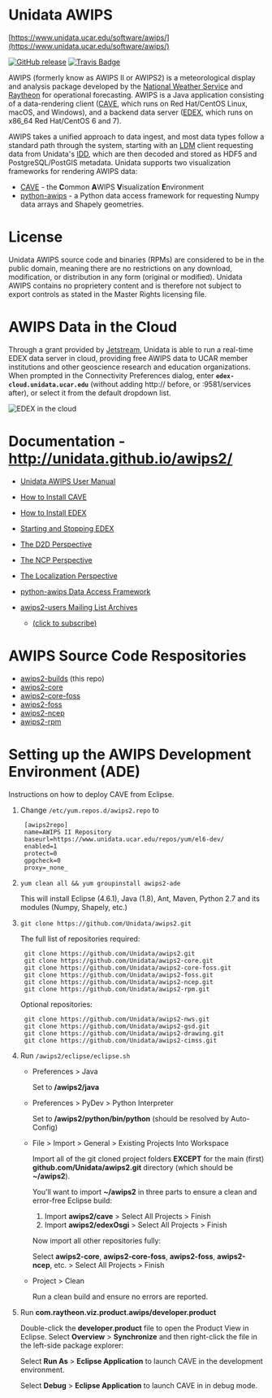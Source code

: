 # Unidata AWIPS

[https://www.unidata.ucar.edu/software/awips/](https://www.unidata.ucar.edu/software/awips/)

[![GitHub release](https://img.shields.io/github/release/Unidata/awips2/all.svg)]() [![Travis Badge](https://travis-ci.org/Unidata/awips2.svg?branch=unidata_18.1.1)](https://travis-ci.org/Unidata/awips2)

AWIPS (formerly know as AWIPS II or AWIPS2) is a meteorological display and analysis package developed by the [National Weather Service](http://www.nws.noaa.gov/ost/SEC/AE/) and [Raytheon](http://www.raytheon.com/capabilities/products/awips/) for operational forecasting.  AWIPS is a Java application consisting of a data-rendering client ([CAVE](http://unidata.github.io/awips2/install/install-cave/), which runs on Red Hat/CentOS Linux, macOS, and Windows), and a backend data server ([EDEX](http://unidata.github.io/awips2/install/install-edex), which runs on x86_64 Red Hat/CentOS 6 and 7).

AWIPS takes a unified approach to data ingest, and most data types follow a standard path through the system, starting with an [LDM](https://www.unidata.ucar.edu/software/ldm/) client requesting data from Unidata's [IDD](https://www.unidata.ucar.edu/projects/#idd), which are then decoded and stored as HDF5 and PostgreSQL/PostGIS metadata. Unidata supports two visualization frameworks for rendering AWIPS data:

* [CAVE](http://unidata.github.io/awips2/install/install-cave) - the **C**ommon **A**WIPS **V**isualization **E**nvironment
* [python-awips](https://github.com/Unidata/python-awips) - a Python data access framework for requesting Numpy data arrays and Shapely geometries.

# License

Unidata AWIPS source code and binaries (RPMs) are considered to be in the public domain, meaning there are no restrictions on any download, modification, or distribution in any form (original or modified).  Unidata AWIPS contains no proprietery content and is therefore not subject to export controls as stated in the Master Rights licensing file. 

# AWIPS Data in the Cloud

Through a grant provided by [Jetstream](https://jetstream-cloud.org/), Unidata is able to run a real-time EDEX data server in cloud, providing free AWIPS data to UCAR member institutions and other geoscience research and education organizations.  When prompted in the Connectivity Preferences dialog, enter **`edex-cloud.unidata.ucar.edu`** (without adding http:// before, or :9581/services after), or select it from the default dropdown list. 

![EDEX in the cloud](http://unidata.github.io/awips2/images/boEbFSf28t.gif)

# Documentation - http://unidata.github.io/awips2/

* [Unidata AWIPS User Manual](http://unidata.github.io/awips2/)
* [How to Install CAVE](http://unidata.github.io/awips2/install/install-cave)
* [How to Install EDEX](http://unidata.github.io/awips2/install/install-edex)
* [Starting and Stopping EDEX](http://unidata.github.io/awips2/install/start-edex)
* [The D2D Perspective](http://unidata.github.io/awips2/cave/d2d-perspective)
* [The NCP Perspective](http://unidata.github.io/awips2/cave/ncp-perspective)
* [The Localization Perspective](http://unidata.github.io/awips2/cave/localization-perspective)
* [python-awips Data Access Framework](http://unidata.github.io/python-awips/)
* [awips2-users Mailing List Archives](https://www.unidata.ucar.edu/mailing_lists/archives/awips2-users/)

	* [(click to subscribe)](mailto:awips2-users-join@unidata.ucar.edu)



# AWIPS Source Code Respositories

* [awips2-builds](https://github.com/Unidata/awips2) (this repo)
* [awips2-core](https://github.com/Unidata/awips2-core)
* [awips2-core-foss](https://github.com/Unidata/awips2-core-foss)
* [awips2-foss](https://github.com/Unidata/awips2-foss)
* [awips2-ncep](https://github.com/Unidata/awips2-ncep)
* [awips2-rpm](https://github.com/Unidata/awips2-rpm)


# Setting up the AWIPS Development Environment (ADE)

Instructions on how to deploy CAVE from Eclipse.

1. Change `/etc/yum.repos.d/awips2.repo` to 

        [awips2repo]
        name=AWIPS II Repository
        baseurl=https://www.unidata.ucar.edu/repos/yum/el6-dev/
        enabled=1
        protect=0
        gpgcheck=0
        proxy=_none_
        
2. `yum clean all && yum groupinstall awips2-ade`

    This will install Eclipse (4.6.1), Java (1.8), Ant, Maven, Python 2.7 and its modules (Numpy, Shapely, etc.) 

3. `git clone https://github.com/Unidata/awips2.git`

    The full list of repositories required:
    
        git clone https://github.com/Unidata/awips2.git
        git clone https://github.com/Unidata/awips2-core.git
        git clone https://github.com/Unidata/awips2-core-foss.git
        git clone https://github.com/Unidata/awips2-foss.git
        git clone https://github.com/Unidata/awips2-ncep.git
        git clone https://github.com/Unidata/awips2-rpm.git

    Optional repositories:

        git clone https://github.com/Unidata/awips2-nws.git
        git clone https://github.com/Unidata/awips2-gsd.git
        git clone https://github.com/Unidata/awips2-drawing.git
        git clone https://github.com/Unidata/awips2-cimss.git

4. Run `/awips2/eclipse/eclipse.sh`

    * Preferences > Java 
        
        Set to **/awips2/java**
    
    * Preferences > PyDev > Python Interpreter
    
        Set to **/awips2/python/bin/python** (should be resolved by Auto-Config)

    * File > Import > General > Existing Projects Into Workspace
    
        Import all of the git cloned project folders **EXCEPT** for the main (first) **github.com/Unidata/awips2.git** directory (which should be **~/awips2**).
         
        You'll want to import **~/awips2** in three parts to ensure a clean and error-free Eclipse build:
        
        1. Import **awips2/cave** > Select All Projects > Finish
        2. Import **awips2/edexOsgi** > Select All Projects > Finish
            
        Now import all other repositories fully: 
        
        Select **awips2-core**, **awips2-core-foss**, **awips2-foss**, **awips2-ncep**, etc. > Select All Projects > Finish 

    * Project > Clean
    
        Run a clean build and ensure no errors are reported.  
    
    
5. Run **com.raytheon.viz.product.awips/developer.product**

    Double-click the **developer.product** file to open the Product View in Eclipse.  Select **Overview** > **Synchronize** and then right-click the file in the left-side package explorer:
    
    Select **Run As** > **Eclipse Application** to launch CAVE in the development environment. 
    
    Select **Debug** > **Eclipse Application** to launch CAVE in in debug mode. 
